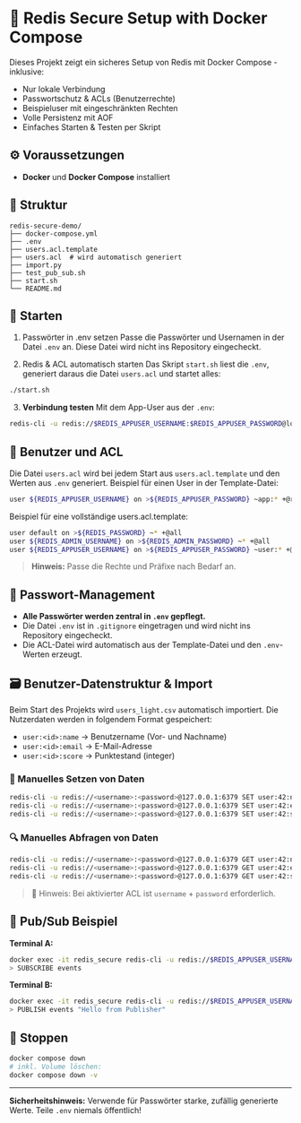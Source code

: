 
# 🔐 Redis Secure Setup with Docker Compose

Dieses Projekt zeigt ein sicheres Setup von Redis mit Docker Compose - inklusive:

* Nur lokale Verbindung
* Passwortschutz & ACLs (Benutzerrechte)
* Beispieluser mit eingeschränkten Rechten
* Volle Persistenz mit AOF
* Einfaches Starten & Testen per Skript

## ⚙️ Voraussetzungen

* **Docker** und **Docker Compose** installiert

## 📁 Struktur

```
redis-secure-demo/
├── docker-compose.yml
├── .env
├── users.acl.template
├── users.acl  # wird automatisch generiert
├── import.py
├── test_pub_sub.sh
├── start.sh
└── README.md
```

## 🚀 Starten

1. Passwörter in .env setzen
   Passe die Passwörter und Usernamen in der Datei `.env` an. Diese Datei wird nicht ins Repository eingecheckt.

2. Redis & ACL automatisch starten
   Das Skript `start.sh` liest die `.env`, generiert daraus die Datei `users.acl` und startet alles:

```bash
./start.sh
```

3. **Verbindung testen**
   Mit dem App-User aus der `.env`:

```bash
redis-cli -u redis://$REDIS_APPUSER_USERNAME:$REDIS_APPUSER_PASSWORD@localhost:$REDIS_PORT
```

## 🔐 Benutzer und ACL

Die Datei `users.acl` wird bei jedem Start aus `users.acl.template` und den Werten aus `.env` generiert.
Beispiel für einen User in der Template-Datei:

```bash
user ${REDIS_APPUSER_USERNAME} on >${REDIS_APPUSER_PASSWORD} ~app:* +@read +@write
```

Beispiel für eine vollständige users.acl.template:

```bash
user default on >${REDIS_PASSWORD} ~* +@all
user ${REDIS_ADMIN_USERNAME} on >${REDIS_ADMIN_PASSWORD} ~* +@all
user ${REDIS_APPUSER_USERNAME} on >${REDIS_APPUSER_PASSWORD} ~user:* +@read +@write +@connection +ping +select +info +client
```

> **Hinweis:** Passe die Rechte und Präfixe nach Bedarf an.

## 🔑 Passwort-Management

* **Alle Passwörter werden zentral in `.env` gepflegt.**
* Die Datei `.env` ist in `.gitignore` eingetragen und wird nicht ins Repository eingecheckt.
* Die ACL-Datei wird automatisch aus der Template-Datei und den `.env`-Werten erzeugt.

## 🗃️ Benutzer-Datenstruktur & Import

Beim Start des Projekts wird `users_light.csv` automatisch importiert. Die Nutzerdaten werden in folgendem Format gespeichert:

* `user:<id>:name` → Benutzername (Vor- und Nachname)
* `user:<id>:email` → E-Mail-Adresse
* `user:<id>:score` → Punktestand (integer)

### 🔄 Manuelles Setzen von Daten

```bash
redis-cli -u redis://<username>:<password>@127.0.0.1:6379 SET user:42:name "Alice Example"
redis-cli -u redis://<username>:<password>@127.0.0.1:6379 SET user:42:email "alice@example.com"
redis-cli -u redis://<username>:<password>@127.0.0.1:6379 SET user:42:score 555
```

### 🔍 Manuelles Abfragen von Daten

```bash
redis-cli -u redis://<username>:<password>@127.0.0.1:6379 GET user:42:name
redis-cli -u redis://<username>:<password>@127.0.0.1:6379 GET user:42:email
redis-cli -u redis://<username>:<password>@127.0.0.1:6379 GET user:42:score
```

> 🔐 Hinweis: Bei aktivierter ACL ist `username` + `password` erforderlich.

## 🔁 Pub/Sub Beispiel

**Terminal A:**

```bash
docker exec -it redis_secure redis-cli -u redis://$REDIS_APPUSER_USERNAME:$REDIS_APPUSER_PASSWORD@localhost:$REDIS_PORT
> SUBSCRIBE events
```

**Terminal B:**

```bash
docker exec -it redis_secure redis-cli -u redis://$REDIS_APPUSER_USERNAME:$REDIS_APPUSER_PASSWORD@localhost:$REDIS_PORT
> PUBLISH events "Hello from Publisher"
```

## 🛑 Stoppen

```bash
docker compose down
# inkl. Volume löschen:
docker compose down -v
```

---

**Sicherheitshinweis:**
Verwende für Passwörter starke, zufällig generierte Werte. Teile `.env` niemals öffentlich!

